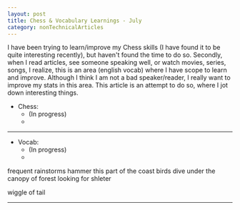 ```yaml
---
layout: post
title: Chess & Vocabulary Learnings - July
category: nonTechnicalArticles
---
```


I have been trying to learn/improve my Chess skills (I have found it to be quite interesting recently), but haven't found the time to do so. 
Secondly, when I read articles, see someone speaking well, or watch movies, series, songs, I realize, this is an area (english vocab) where I have scope to learn and improve. Although I think I am not a bad speaker/reader, I really want to improve my stats in this area. 
This article is an attempt to do so, where I jot down interesting things.

- Chess: 
  - (In progress)
  - 

---------------------------

- Vocab: 
  - (In progress)
  - 

frequent rainstorms hammer this part of the coast
birds dive under the canopy of forest looking for shleter

wiggle of tail


---------------------------------------
